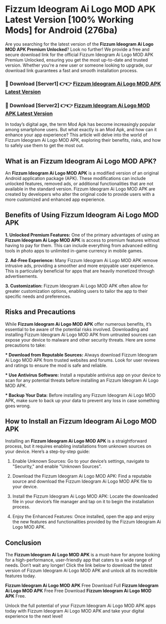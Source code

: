 # Fizzum Ideogram Ai Logo MOD APK Latest Version [100% Working Mods] for Android (276ba)

Are you searching for the latest version of the <strong>Fizzum Ideogram Ai Logo MOD APK Premium Unlocked</strong>? Look no further! We provide a free and secure download link for the official Fizzum Ideogram Ai Logo MOD APK Premium Unlocked, ensuring you get the most up-to-date and trusted version. Whether you're a new user or someone looking to upgrade, our download link guarantees a fast and smooth installation process.


<h3>🔴 Download [Server1] 👉👉 <a href="https://getmodsapk.pages.dev?q=Fizzum+Ideogram+Ai+Logo+MOD+APK&ref=4R3">Fizzum Ideogram Ai Logo MOD APK Latest Version</a></h3>

<h3>🔴 Download [Server2] 👉👉 <a href="https://getmodsapk.pages.dev?q=Fizzum+Ideogram+Ai+Logo+MOD+APK&ref=4R3">Fizzum Ideogram Ai Logo MOD APK Latest Version</a></h3>


In today’s digital age, the term Mod Apk has become increasingly popular among smartphone users. But what exactly is an Mod Apk, and how can it enhance your app experience? This article will delve into the world of Fizzum Ideogram Ai Logo MOD APK, exploring their benefits, risks, and how to safely use them to get the most out.


<h2>What is an Fizzum Ideogram Ai Logo MOD APK?</h2>

An <strong>Fizzum Ideogram Ai Logo MOD APK</strong> is a modified version of an original Android application package (APK). These modifications can include unlocked features, removed ads, or additional functionalities that are not available in the standard version. Fizzum Ideogram Ai Logo MOD APK are created by developers who alter the original code to provide users with a more customized and enhanced app experience.


<h2>Benefits of Using Fizzum Ideogram Ai Logo MOD APK</h2>

<strong> 1. Unlocked Premium Features:</strong> One of the primary advantages of using an <strong>Fizzum Ideogram Ai Logo MOD APK</strong> is access to premium features without having to pay for them. This can include everything from advanced editing tools in photo apps to unlimited in-game currency in mobile games.

<strong> 2. Ad-Free Experience:</strong> Many Fizzum Ideogram Ai Logo MOD APK remove intrusive ads, providing a smoother and more enjoyable user experience. This is particularly beneficial for apps that are heavily monetized through advertisements.

<strong> 3. Customization:</strong> Fizzum Ideogram Ai Logo MOD APK often allow for greater customization options, enabling users to tailor the app to their specific needs and preferences.


<h2>Risks and Precautions</h2>

While <strong>Fizzum Ideogram Ai Logo MOD APK</strong> offer numerous benefits, it’s essential to be aware of the potential risks involved. Downloading and installing Fizzum Ideogram Ai Logo MOD APK from untrusted sources can expose your device to malware and other security threats. Here are some precautions to take:

<strong> * Download from Reputable Sources:</strong> Always download Fizzum Ideogram Ai Logo MOD APK from trusted websites and forums. Look for user reviews and ratings to ensure the mod is safe and reliable.

<strong> * Use Antivirus Software:</strong> Install a reputable antivirus app on your device to scan for any potential threats before installing an Fizzum Ideogram Ai Logo MOD APK.

<strong> * Backup Your Data:</strong> Before installing any Fizzum Ideogram Ai Logo MOD APK, make sure to back up your data to prevent any loss in case something goes wrong.


<h2>How to Install an Fizzum Ideogram Ai Logo MOD APK</h2>

Installing an <strong>Fizzum Ideogram Ai Logo MOD APK</strong> is a straightforward process, but it requires enabling installations from unknown sources on your device. Here’s a step-by-step guide:

 1. Enable Unknown Sources: Go to your device’s settings, navigate to "Security," and enable "Unknown Sources".

 2. Download the Fizzum Ideogram Ai Logo MOD APK: Find a reputable source and download the Fizzum Ideogram Ai Logo MOD APK file to your device.

 3. Install the Fizzum Ideogram Ai Logo MOD APK: Locate the downloaded file in your device’s file manager and tap on it to begin the installation process.

 4. Enjoy the Enhanced Features: Once installed, open the app and enjoy the new features and functionalities provided by the Fizzum Ideogram Ai Logo MOD APK.


<h2><strong>Conclusion</strong></h2>

The <strong>Fizzum Ideogram Ai Logo MOD APK</strong> is a must-have for anyone looking for a high-performance, user-friendly app that caters to a wide range of needs. Don’t wait any longer! Click the link below to download the latest version of Fizzum Ideogram Ai Logo MOD APK and unlock all its incredible features today.

<strong>Fizzum Ideogram Ai Logo MOD APK</strong> Free Download Full <strong>Fizzum Ideogram Ai Logo MOD APK</strong> Free Free Download <strong>Fizzum Ideogram Ai Logo MOD APK</strong> Free.

Unlock the full potential of your Fizzum Ideogram Ai Logo MOD APK apps today with Fizzum Ideogram Ai Logo MOD APK and take your digital experience to the next level!